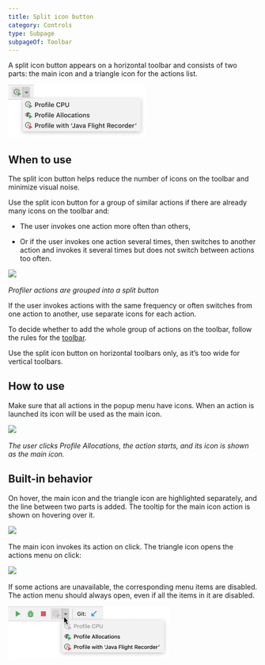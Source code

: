 ```yaml
---
title: Split icon button
category: Controls
type: Subpage
subpageOf: Toolbar
---
```


A split icon button appears on a horizontal toolbar and consists of two parts: the main icon and a triangle icon for the actions list.

![](../../../images/ui/split_icon_button/example.png)


## When to use

The split icon button helps reduce the number of icons on the toolbar and minimize visual noise.

Use the split icon button for a group of similar actions if there are already many icons on the toolbar and:

* The user invokes one action more often than others,

* Or if the user invokes one action several times, then switches to another action and invokes it several times but does not switch between actions too often.

![](group_actions.png)

*Profiler actions are grouped into a split button*

If the user invokes actions with the same frequency or often switches from one action to another, use separate icons for each action.

To decide whether to add the whole group of actions on the toolbar, follow the rules for the [toolbar](toolbar.md#what-items-to-add-on-toolbar).

Use the split icon button on horizontal toolbars only, as it’s too wide for vertical toolbars.


## How to use

Make sure that all actions in the popup menu have icons. When an action is launched its icon will be used as the main icon.

![](behavior.png)

*The user clicks Profile Allocations, the action starts, and its icon is shown as the main icon.*


## Built-in behavior

On hover, the main icon and the triangle icon are highlighted separately, and the line between two parts is added. The tooltip for the main icon action is shown on hovering over it.

![](hover.png)

The main icon invokes its action on click. The triangle icon opens the actions menu on click:

![](click.png)

If some actions are unavailable, the corresponding menu items are disabled. The action menu should always open, even if all the items in it are disabled.

![](../../../images/ui/split_icon_button/disabled.png)


